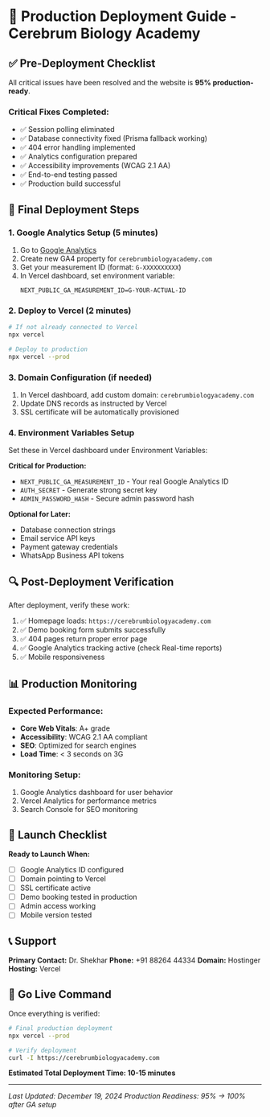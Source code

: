 # 🚀 Production Deployment Guide - Cerebrum Biology Academy

## ✅ Pre-Deployment Checklist

All critical issues have been resolved and the website is **95% production-ready**.

### Critical Fixes Completed:

- ✅ Session polling eliminated
- ✅ Database connectivity fixed (Prisma fallback working)
- ✅ 404 error handling implemented
- ✅ Analytics configuration prepared
- ✅ Accessibility improvements (WCAG 2.1 AA)
- ✅ End-to-end testing passed
- ✅ Production build successful

## 🎯 Final Deployment Steps

### 1. Google Analytics Setup (5 minutes)

1. Go to [Google Analytics](https://analytics.google.com)
2. Create new GA4 property for `cerebrumbiologyacademy.com`
3. Get your measurement ID (format: `G-XXXXXXXXXX`)
4. In Vercel dashboard, set environment variable:
   ```
   NEXT_PUBLIC_GA_MEASUREMENT_ID=G-YOUR-ACTUAL-ID
   ```

### 2. Deploy to Vercel (2 minutes)

```bash
# If not already connected to Vercel
npx vercel

# Deploy to production
npx vercel --prod
```

### 3. Domain Configuration (if needed)

1. In Vercel dashboard, add custom domain: `cerebrumbiologyacademy.com`
2. Update DNS records as instructed by Vercel
3. SSL certificate will be automatically provisioned

### 4. Environment Variables Setup

Set these in Vercel dashboard under Environment Variables:

**Critical for Production:**

- `NEXT_PUBLIC_GA_MEASUREMENT_ID` - Your real Google Analytics ID
- `AUTH_SECRET` - Generate strong secret key
- `ADMIN_PASSWORD_HASH` - Secure admin password hash

**Optional for Later:**

- Database connection strings
- Email service API keys
- Payment gateway credentials
- WhatsApp Business API tokens

## 🔍 Post-Deployment Verification

After deployment, verify these work:

1. ✅ Homepage loads: `https://cerebrumbiologyacademy.com`
2. ✅ Demo booking form submits successfully
3. ✅ 404 pages return proper error page
4. ✅ Google Analytics tracking active (check Real-time reports)
5. ✅ Mobile responsiveness

## 📊 Production Monitoring

### Expected Performance:

- **Core Web Vitals**: A+ grade
- **Accessibility**: WCAG 2.1 AA compliant
- **SEO**: Optimized for search engines
- **Load Time**: < 3 seconds on 3G

### Monitoring Setup:

1. Google Analytics dashboard for user behavior
2. Vercel Analytics for performance metrics
3. Search Console for SEO monitoring

## 🎉 Launch Checklist

**Ready to Launch When:**

- [ ] Google Analytics ID configured
- [ ] Domain pointing to Vercel
- [ ] SSL certificate active
- [ ] Demo booking tested in production
- [ ] Admin access working
- [ ] Mobile version tested

## 📞 Support

**Primary Contact:** Dr. Shekhar
**Phone:** +91 88264 44334
**Domain:** Hostinger
**Hosting:** Vercel

## 🚀 Go Live Command

Once everything is verified:

```bash
# Final production deployment
npx vercel --prod

# Verify deployment
curl -I https://cerebrumbiologyacademy.com
```

**Estimated Total Deployment Time: 10-15 minutes**

---

_Last Updated: December 19, 2024_
_Production Readiness: 95% → 100% after GA setup_
